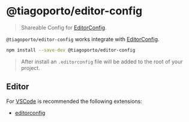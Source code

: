 # @tiagoporto/editor-config

> Shareable Config for [EditorConfig](https://editorconfig.org).

`@tiagoporto/editor-config` works integrate with [EditorConfig](https://editorconfig.org).

```bash
npm install --save-dev @tiagoporto/editor-config
```

> After install an `.editorconfig` file will be added to the root of your project.

## Editor

For [VSCode](https://code.visualstudio.com) is recommended the following extensions:

- [editorconfig](https://marketplace.visualstudio.com/items?itemName=editorconfig.editorconfig)
